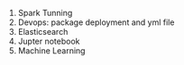 1. Spark Tunning
2. Devops: package deployment and yml file
3. Elasticsearch
4. Jupter notebook
5. Machine Learning